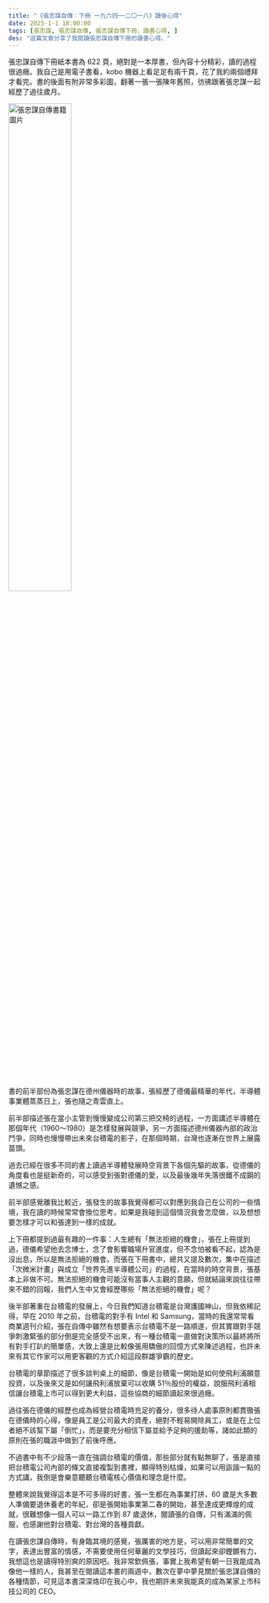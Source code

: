 ```yaml
---
title: "《張忠謀自傳：下冊 一九六四──二〇一八》讀後心得"
date: 2025-1-1 18:00:00
tags: [張忠謀, 張忠謀自傳, 張忠謀自傳下冊，讀書心得, ]
des: "這篇文章分享了我閱讀張忠謀自傳下冊的讀書心得。"
---
```


張忠謀自傳下冊紙本書為 622 頁，絕對是一本厚書，但內容十分精彩，讀的過程很過癮。我自己是用電子書看，kobo 機器上看足足有兩千頁，花了我約兩個禮拜才看完。書的後面有附非常多彩圖，翻著一張一張陳年舊照，彷彿跟著張忠謀一起經歷了過往歲月。

<img src="https://github.com/user-attachments/assets/3fbbea6c-e09f-4f57-9948-791ee5cdf520" alt="張忠謀自傳書籍圖片" width=50%>


書的前半部份為張忠謀在德州儀器時的故事，張經歷了德儀最精華的年代，半導體事業體蒸蒸日上，張也隨之青雲直上。

前半部描述張在當小主管到慢慢變成公司第三把交椅的過程，一方面講述半導體在那個年代（1960～1980）是怎樣發展與競爭，另一方面描述德州儀器內部的政治鬥爭，同時也慢慢帶出未來台積電的影子，在那個時期，台灣也逐漸在世界上展露苗頭。

過去已經在很多不同的書上讀過半導體發展時空背景下各個先驅的故事，從德儀的角度看也是挺新奇的，可以感受到張對德儀的愛，以及最後幾年失落很鐵不成鋼的遺憾之感。

前半部感覺離我比較近，張發生的故事我覺得都可以對應到我自己在公司的一些情境，我在讀的時候常常會換位思考，如果是我碰到這個情況我會怎麼做，以及想想要怎樣才可以和張達到一樣的成就。

上下冊都提到過最有趣的一件事：人生總有「無法拒絕的機會」，張在上冊提到過，德儀希望他去念博士，念了會影響職場升官進度，但不念怕被看不起，認為是沒出息，所以是無法拒絕的機會。而張在下冊書中，總共又提及數次，集中在描述「次微米計畫」與成立「世界先進半導體公司」的過程，在當時的時空背景，張基本上非做不可。無法拒絕的機會可能沒有當事人主觀的意願，但就結論來說往往帶來不錯的回報，我們人生中又會經歷哪些「無法拒絕的機會」呢？

後半部著重在台積電的發展上，今日我們知道台積電是台灣護國神山，但我依稀記得，早在 2010 年之前，台積電的對手有 Intel 和 Samsung，當時的我還常常看商業週刊介紹，張在自傳中雖然有想要表示台積電不是一路順遂，但其實跟對手競爭刺激緊張的部分倒是完全感受不出來，有一種台積電一直做對決策所以最終將所有對手打趴的簡單感，大致上還是比較像張用驕傲的回憶方式來陳述過程，也許未來有其它作家可以用更客觀的方式介紹這段群雄爭霸的歷史。

台積電的章節描述了很多談判桌上的細節，像是台積電一開始是如何使飛利浦願意投資，以及後來又是如何讓飛利浦放棄可以收購 51％股份的權益，說服飛利浦相信讓台積電上市可以得到更大利益，這些協商的細節讀起來很過癮。

過往張在德儀的經歷也成為經營台積電時充足的養分，很多待人處事原則都貫徹張在德儀時的心得，像是員工是公司最大的資產，絕對不輕易開除員工，或是在上位者絕不該幫下屬「倒忙」，而是要充分相信下屬並給予足夠的援助等，諸如此類的原則在張的職涯中做到了前後呼應。

不過書中有不少段落一直在強調台積電的價值，那些部分就有點無聊了，張是直接把台積電公司內部的條文直接複製到書裡，顯得特別枯燥，如果可以用詼諧一點的方式講，我倒是會樂意聽聽台積電核心價值和理念是什麼。

整體來說我覺得這本是不可多得的好書，張一生都在為事業打拼，60 歲是大多數人準備要退休養老的年紀，卻是張開始事業第二春的開始，甚至達成更輝煌的成就，很難想像一個人可以一路工作到 87 歲退休，閱讀張的自傳，只有滿滿的佩服，也感謝他對台積電、對台灣的各種貢獻。

在讀張忠謀自傳時，有身臨其境的感覺，張厲害的地方是，可以用非常簡單的文字，表達出豐富的情感，不需要使用任何華麗的文學技巧，但讀起來卻鏗鏘有力，我想這也是讀得特別爽的原因吧。我非常欽佩張，事實上我希望有朝一日我能成為像他一樣的人，我甚至在閱讀這本書的兩週中，數次在夢中夢見關於張忠謀自傳的各種情節，可見這本書深深烙印在我心中，我也期許未來我能真的成為某家上市科技公司的 CEO。
